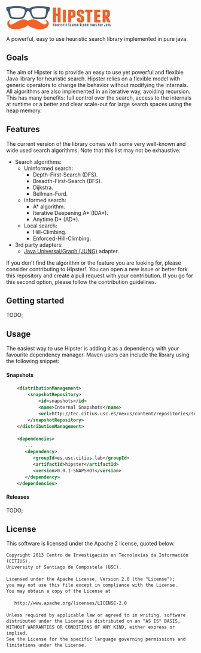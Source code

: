 ![Hipster](src/main/doclava/custom/assets/hipster-template/assets/images/header-logo.png?raw=true)

A powerful, easy to use heuristic search library implemented in pure java.

## Goals

The aim of Hipster is to provide an easy to use yet powerful and flexible Java library for heuristic search. 
Hipster relies on a flexible model with generic operators to change the behavior without modifying the internals. All algorithms are also implemented in an iterative way, avoiding recursion. This has many benefits: full control over the search, access to the internals at runtime or a better and clear scale-out for large search spaces using the heap memory.

## Features

The current version of the library comes with some very well-known and wide used search algorithms. Note that this list may not be exhaustive:

* Search algorithms:
    * Uninformed search:
        * Depth-First-Search (DFS).
        * Breadth-First-Search (BFS).
        * Dijkstra.
        * Bellman-Ford.
    * Informed search:
        * A\* algorithm.
        * Iterative Deepening A\* (IDA\*).
        * Anytime D\* (AD\*).
    * Local search:
        * Hill-Climbing.
        * Enforced-Hill-Climbing.
* 3rd party adapters:
    * [Java Universal/Graph (JUNG)](http://jung.sourceforge.net/) adapter.

If you don't find the algorithm or the feature you are looking for, please consider contributing to Hipster!. You can open a new issue or better fork this repository and create a pull request with your contribution. If you go for this second option, please follow the contribution guidelines.

## Getting started
TODO;

## Usage

The easiest way to use Hipster is adding it as a dependency with your favourite dependency manager.
Maven users can include the library using the following snippet:

#### Snapshots

````xml
    <distributionManagement>
        <snapshotRepository>
            <id>snapshots</id>
            <name>Internal Snapshots</name>
            <url>http://tec.citius.usc.es/nexus/content/repositories/snapshots/</url>
        </snapshotRepository>
    </distributionManagement>

    <dependencies>
       ...
       <dependency>
          <groupId>es.usc.citius.lab</groupId>
          <artifactId>hipster</artifactId>
          <version>0.0.1-SNAPSHOT</version>
       </dependency>
    </dependencies>
````

#### Releases

TODO;

## License

This software is licensed under the Apache 2 license, quoted below.

    Copyright 2013 Centro de Investigación en Tecnoloxías da Información (CITIUS),
    University of Santiago de Compostela (USC).

    Licensed under the Apache License, Version 2.0 (the "License");
    you may not use this file except in compliance with the License.
    You may obtain a copy of the License at

       http://www.apache.org/licenses/LICENSE-2.0

    Unless required by applicable law or agreed to in writing, software
    distributed under the License is distributed on an "AS IS" BASIS,
    WITHOUT WARRANTIES OR CONDITIONS OF ANY KIND, either express or implied.
    See the License for the specific language governing permissions and
    limitations under the License.
    
    

